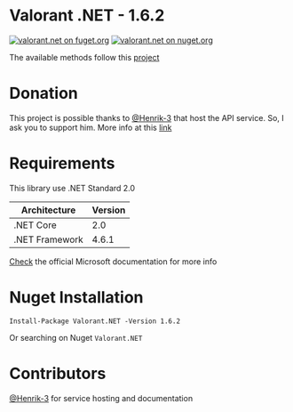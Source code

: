 # Valorant .NET - 1.6.2
[![valorant.net on fuget.org](https://img.shields.io/badge/FuGet-1.6.2-green?logo=FuGet)](https://www.fuget.org/packages/valorant.net/1.6.2)
[![valorant.net on nuget.org](https://img.shields.io/badge/NuGet-1.6.2-blue?logo=NuGet)](https://www.nuget.org/packages/Valorant.NET)

The available methods follow this [project](https://github.com/Henrik-3/unofficial-valorant-api)

# Donation
This project is possible thanks to [@Henrik-3](https://github.com/Henrik-3/) that host the API service. So, I ask you to support him.
More info at this [link](https://github.com/Henrik-3/unofficial-valorant-api#other-stuff)

# Requirements
This library use .NET Standard 2.0

|Architecture|Version|
|-|-|
| .NET Core | 2.0 |
| .NET Framework | 4.6.1 |

[Check](https://docs.microsoft.com/en-us/dotnet/standard/net-standard) the official Microsoft documentation for more info

# Nuget Installation
```Install-Package Valorant.NET -Version 1.6.2```

Or searching on Nuget ```Valorant.NET```


# Contributors
[@Henrik-3](https://github.com/Henrik-3/unofficial-valorant-api) for service hosting and documentation
